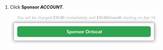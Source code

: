 1. Click **Sponsor _ACCOUNT_**. ![[Sponsor] ボタン](/assets/images/help/sponsors/sponsor-developer-button.png)